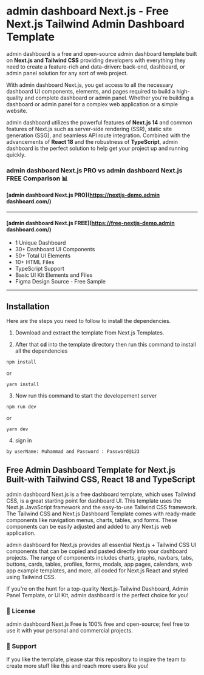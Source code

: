 # admin dashboard Next.js - Free Next.js Tailwind Admin Dashboard Template

admin dashboard is a free and open-source admin dashboard template built on **Next.js and Tailwind CSS** providing developers with everything they need to create a feature-rich and data-driven: back-end, dashboard, or admin panel solution for any sort of web project.



With admin dashboard Next.js, you get access to all the necessary dashboard UI components, elements, and pages required to build a high-quality and complete dashboard or admin panel. Whether you're building a dashboard or admin panel for a complex web application or a simple website. 

admin dashboard utilizes the powerful features of **Next.js 14** and common features of Next.js such as server-side rendering (SSR), static site generation (SSG), and seamless API route integration. Combined with the advancements of **React 18** and the robustness of **TypeScript**, admin dashboard is the perfect solution to help get your project up and running quickly.

<!-- ### [✨ Visit Website](https://admin dashboard.com/)
### [🚀 PRO Demo](https://nextjs-demo.admin dashboard.com/)
### [🚀 FREE Demo](https://nextjs-free-demo.admin dashboard.com/) -->

### admin dashboard Next.js PRO vs admin dashboard Next.js FREE Comparison 📊

#### [admin dashboard Next.js PRO](https://nextjs-demo.admin dashboard.com/)
<!-- - 4 Unique Dashboards: Analytics, Ecommerce, Marketing, and CRM (More will be added) -->
<!-- - 120+ Dashboard UI Components -->
<!-- - 200+ Total UI Elements -->
<!-- - 45+ HTML Files -->
<!-- - All Essential Elements and Files -->
<!-- - Full Figma Design Source - As Shown on Demo -->
___

#### [admin dashboard Next.js FREE](https://free-nextjs-demo.admin dashboard.com/)
- 1 Unique Dashboard
- 30+ Dashboard UI Components
- 50+ Total UI Elements 
- 10+ HTML Files
- TypeScript Support
- Basic UI Kit Elements and Files
- Figma Design Source - Free Sample
___











## Installation

Here are the steps you need to follow to install the dependencies.

1. Download and extract the template from Next.js Templates.

2. After that **cd** into the template directory then run this command to install all the dependencies

```
npm install
```
or

```
yarn install
```

3. Now run this command to start the developement server

```
npm run dev
```

or 

```
yarn dev
```
4. sign in 

```
by userName: Muhammad and Password : Password@123
```


## Free Admin Dashboard Template for Next.js Built-with Tailwind CSS, React 18 and TypeScript
admin dashboard Next.js is a free dashboard template, which uses Tailwind CSS, is a great starting point for dashboard UI. This template uses the Next.js JavaScript framework and the easy-to-use Tailwind CSS framework. The Tailwind CSS and Next.js Dashboard Template comes with ready-made components like navigation menus, charts, tables, and forms. These components can be easily adjusted and added to any Next.js web application.

admin dashboard for Next.js provides all essential Next.js + Tailwind CSS UI components that can be copied and pasted directly into your dashboard projects. The range of components includes charts, graphs, navbars, tabs, buttons, cards, tables, profiles, forms, modals, app pages, calendars, web app example templates, and more, all coded for Next.js React and styled using Tailwind CSS.

If you're on the hunt for a top-quality Next.js-Tailwind Dashboard, Admin Panel Template, or UI Kit, admin dashboard is the perfect choice for you!

### 📄 License
admin dashboard Next.js Free is 100% free and open-source; feel free to use it with your personal and commercial projects.

### 💜 Support
If you like the template, please star this repository to inspire the team to create more stuff like this and reach more users like you!
